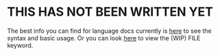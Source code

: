 # THIS HAS NOT BEEN WRITTEN YET

The best info you can find for language docs currently is [here](../Example.rlc) to see the syntax and basic usage.
Or you can look [here](../FILE_declaration.rlc) to view the (WIP) FILE keyword.